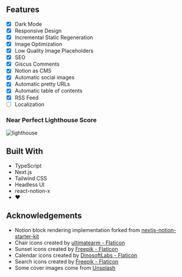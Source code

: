 

## Features

- [x] Dark Mode
- [x] Responsive Design
- [x] Incremental Static Regeneration
- [x] Image Optimization
- [x] Low Quality Image Placeholders
- [x] SEO
- [x] Giscus Comments
- [x] Notion as CMS
- [x] Automatic social images
- [x] Automatic pretty URLs
- [x] Automatic table of contents
- [x] RSS Feed
- [ ] Localization

### Near Perfect Lighthouse Score

![lighthouse](/public/previews/lighthouse.webp)

## Built With

- TypeScript
- Next.js
- Tailwind CSS
- Headless UI
- react-notion-x
- ❤

## Acknowledgements

- Notion block rendering implementation forked from [nextjs-notion-starter-kit](https://github.com/transitive-bullshit/nextjs-notion-starter-kit)
- Chair icons created by [ultimatearm - Flaticon](https://www.flaticon.com/free-icons/chair)
- Sunset icons created by [Freepik - Flaticon](https://www.flaticon.com/free-icons/sunset)
- Calendar icons created by [DinosoftLabs - Flaticon](https://www.flaticon.com/free-icons/calendar)
- Search icons created by [Freepik - Flaticon](https://www.flaticon.com/free-icons/search)
- Some cover images come from [Unsplash](https://unsplash.com/)
